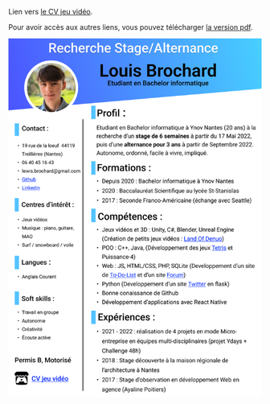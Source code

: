 Lien vers <a href="https://chav.itch.io/online-cv-louis-brochard">le CV jeu vidéo</a>.

Pour avoir accès aux autres liens, vous pouvez télécharger <a href="https://github.com/LBROCHARD/LBROCHARD/blob/main/CV%20Louis%20Brochard.png">la version pdf</a>.

<img src="https://github.com/LBROCHARD/LBROCHARD/blob/main/CV%20Louis%20Brochard.png" >
